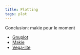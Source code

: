 ```yaml
---
title: Plotting
tags: plot
---
```


Conclusion: makie pour le moment

- [Gnuplot](202404281957-Gnuplot.md)
- [Makie](202404282000-Makie.md)
- [Vega-lite](202404282000-Vega-lite.md)

